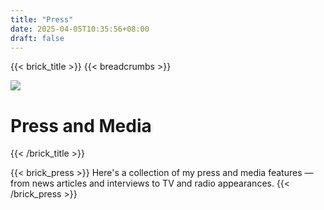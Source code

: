 ```yaml
---
title: "Press"
date: 2025-04-05T10:35:56+08:00
draft: false
---
```



{{< brick_title >}}
{{< breadcrumbs >}}

![](/uploads/photos/press-header.jpg)

# Press and Media

{{< /brick_title >}}


{{< brick_press >}}
Here's a collection of my press and media features — from news articles and interviews to TV and radio appearances.
{{< /brick_press >}}
